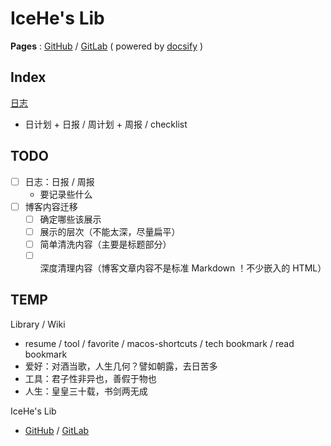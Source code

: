 # IceHe's Lib

**Pages** : [GitHub](https://icehe.github.io/IceHe) / [GitLab](https://icehe.gitlab.io/IceHe) ( powered by [docsify](https://docsify.js.org/) )

## Index

[日志](logs/)

- 日计划 + 日报 / 周计划 + 周报 / checklist

## TODO

- [ ] 日志：日报 / 周报
    - 要记录些什么
- [ ] 博客内容迁移
    - [ ] 确定哪些该展示
    - [ ] 展示的层次（不能太深，尽量扁平）
    - [ ] 简单清洗内容（主要是标题部分）
    - [ ] 深度清理内容（博客文章内容不是标准 Markdown ！不少嵌入的 HTML）

## TEMP

Library / Wiki

- resume / tool / favorite / macos-shortcuts / tech bookmark / read bookmark
- 爱好：对酒当歌，人生几何？譬如朝露，去日苦多
- 工具：君子性非异也，善假于物也
- 人生：皇皇三十载，书剑两无成

IceHe's Lib

- [GitHub](https://github.com/IceHe/IceHe) / [GitLab](https://gitlab.com/IceHe/IceHe)
